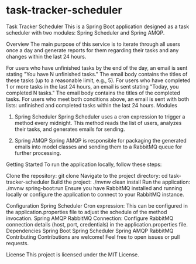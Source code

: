 # task-tracker-scheduler

Task Tracker Scheduler
This is a Spring Boot application designed as a task scheduler with two modules: Spring Scheduler and Spring AMQP.

Overview
The main purpose of this service is to iterate through all users once a day and generate reports for them regarding their tasks and any changes within the last 24 hours.

For users who have unfinished tasks by the end of the day, an email is sent stating "You have N unfinished tasks." The email body contains the titles of these tasks (up to a reasonable limit, e.g., 5).
For users who have completed 1 or more tasks in the last 24 hours, an email is sent stating "Today, you completed N tasks." The email body contains the titles of the completed tasks.
For users who meet both conditions above, an email is sent with both lists: unfinished and completed tasks within the last 24 hours.
Modules
1. Spring Scheduler
Spring Scheduler uses a cron expression to trigger a method every midnight. This method reads the list of users, analyzes their tasks, and generates emails for sending.

2. Spring AMQP
Spring AMQP is responsible for packaging the generated emails into model classes and sending them to a RabbitMQ queue for further processing.

Getting Started
To run the application locally, follow these steps:

Clone the repository: git clone <repository-url>
Navigate to the project directory: cd task-tracker-scheduler
Build the project: ./mvnw clean install
Run the application: ./mvnw spring-boot:run
Ensure you have RabbitMQ installed and running locally or configure the application to connect to your RabbitMQ instance.

Configuration
Spring Scheduler
Cron expression: This can be configured in the application.properties file to adjust the schedule of the method invocation.
Spring AMQP
RabbitMQ Connection: Configure RabbitMQ connection details (host, port, credentials) in the application.properties file.
Dependencies
Spring Boot
Spring Scheduler
Spring AMQP
RabbitMQ
Contributing
Contributions are welcome! Feel free to open issues or pull requests.

License
This project is licensed under the MIT License.
